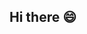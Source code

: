 ## Hi there 😄

<!--
**emekaanekwe/emekaanekwe** is a ✨ _special_ ✨ repository because its `README.md` (this file) appears on your GitHub profile.

Here are some ideas to get you started:

#### !!Here is a link to my original Github profile. I'm still working on merging it with this one!!
##### https://github.com/EmekaEnshinyan

### 🌱 I’m currently learning

#### Theory of Computation, beginning with Gödel's famous paper "On Formally Undecidable Propositions of Principia Mathematica and Related Systems." (1931)
#### AI and Simulation from the Tang et al. paper "GenSim: A General Social Simulation Platform with Large Language Model based Agents" (2024)

### 💻  I’m currently working on ...

#### Primordial Soup Sim in Python
#### Modelling Discrete Optimization Problems using Monash's Minizinc software

### ⚡ Fun fact: I'm a huge sci-fi nerd and I like to practice MMA!

- 👯 I’m looking to collaborate on ...
- 🤔 I’m looking for help with ...
- 💬 Ask me about ...
- 📫 How to reach me: ...
- 😄 Pronouns: ...
- ⚡ Fun fact: ...
-->
